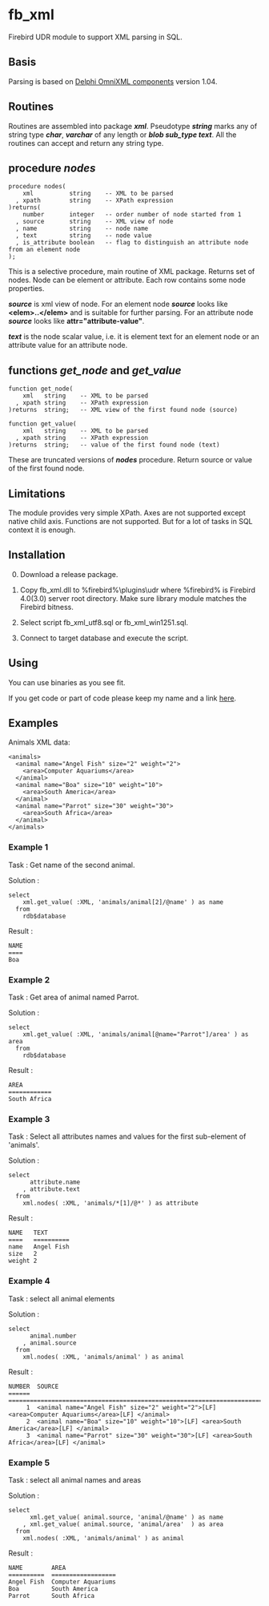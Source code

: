 # fb_xml
Firebird UDR module to support XML parsing in SQL.

## Basis

Parsing is based on [Delphi OmniXML components](https://github.com/mremec/omnixml "OmniXML") version 1.04.

## Routines

Routines are assembled into package ***xml***. Pseudotype ***string*** marks any of string type ***char***, ***varchar*** of any length or ***blob sub_type text***. All the routines can accept and return any string type.

## procedure *nodes*

    procedure nodes(
        xml          string    -- XML to be parsed
      , xpath        string    -- XPath expression
    )returns(
        number       integer   -- order number of node started from 1
      , source       string    -- XML view of node
      , name         string    -- node name
      , text         string    -- node value
      , is_attribute boolean   -- flag to distinguish an attribute node from an element node
    );

This is а selective procedure, main routine of XML package. Returns set of nodes. Node can be element or attribute. Each row contains some node properties.

***source*** is xml view of node. For an element node ***source*** looks like **\<elem\>..\</elem\>** and is suitable for further parsing. For an attribute node ***source*** looks like **attr="attribute-value"**.  

***text*** is the node scalar value, i.e. it is element text for an element node or an attribute value for an attribute node.


## functions *get_node* and *get_value*

    function get_node(
        xml   string    -- XML to be parsed
      , xpath string    -- XPath expression
    )returns  string;   -- XML view of the first found node (source)

    function get_value(
        xml   string    -- XML to be parsed
      , xpath string    -- XPath expression
    )returns  string;   -- value of the first found node (text)

These are truncated versions of ***nodes*** procedure. Return source or value of the first found node.

## Limitations

The module provides very simple XPath. Axes are not supported except native child axis. Functions are not supported. But for a lot of tasks in SQL context it is enough.

## Installation


0. Download a release package.

1. Copy fb_xml.dll to %firebird%\plugins\udr
   where %firebird% is Firebird 4.0(3.0) server root directory.
   Make sure library module matches the Firebird bitness.

2. Select script fb_xml_utf8.sql or fb_xml_win1251.sql.

3. Connect to target database and execute the script.


## Using

You can use binaries as you see fit.

If you get code or part of code please keep my name and a link [here](https://github.com/shalamyansky/fb_xml).   


## Examples

Animals XML data:

	<animals>
	  <animal name="Angel Fish" size="2" weight="2">
	    <area>Computer Aquariums</area>
	  </animal>
	  <animal name="Boa" size="10" weight="10">
	    <area>South America</area>
	  </animal>
	  <animal name="Parrot" size="30" weight="30">
	    <area>South Africa</area>
	  </animal>
	</animals>


### Example 1

Task : Get name of the second animal.

Solution :

    select
        xml.get_value( :XML, 'animals/animal[2]/@name' ) as name
      from
        rdb$database

Result :

    NAME
    ====
    Boa

### Example 2

Task : Get area of animal named Parrot.

Solution :

    select
        xml.get_value( :XML, 'animals/animal[@name="Parrot"]/area' ) as area
      from
        rdb$database

Result :

    AREA
    ============
    South Africa


### Example 3

Task : Select all attributes names and values for the first sub-element of 'animals'. 

Solution :

    select
          attribute.name
        , attribute.text
      from
        xml.nodes( :XML, 'animals/*[1]/@*' ) as attribute

Result :

    NAME   TEXT
    ====   ==========
    name   Angel Fish
    size   2
    weight 2

### Example 4

Task : select all animal elements

Solution :  

    select
          animal.number
        , animal.source
      from
        xml.nodes( :XML, 'animals/animal' ) as animal

Result :

    NUMBER  SOURCE
    ======  ================================================================================================
         1	<animal name="Angel Fish" size="2" weight="2">[LF] <area>Computer Aquariums</area>[LF] </animal>
         2	<animal name="Boa" size="10" weight="10">[LF] <area>South America</area>[LF] </animal>
         3  <animal name="Parrot" size="30" weight="30">[LF] <area>South Africa</area>[LF] </animal>

### Example 5

Task : select all animal names and areas

Solution :  

    select
          xml.get_value( animal.source, 'animal/@name' ) as name
        , xml.get_value( animal.source, 'animal/area'  ) as area
      from
        xml.nodes( :XML, 'animals/animal' ) as animal

Result :

    NAME        AREA
    ==========  ==================
    Angel Fish  Computer Aquariums
    Boa         South America
    Parrot      South Africa
